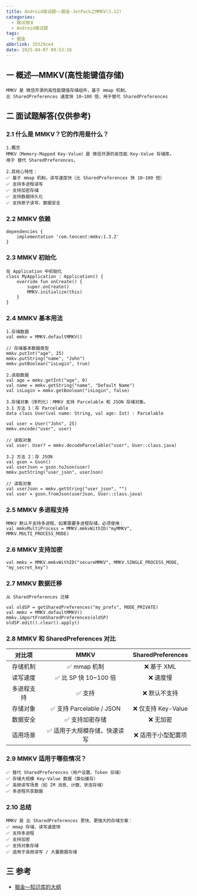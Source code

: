 ```yaml
---
title: Android面试题——掘金-JetPack之MMKV(3.12)
categories:
  - 面试相关
  - Android面试题
tags:
  - 掘金
abbrlink: 35529ce4
date: 2025-04-07 09:53:18
---
```

## 一 概述—MMKV(高性能键值存储)

```
MMKV 是 微信开源的高性能键值存储组件，基于 mmap 机制，
比 SharedPreferences 速度快 10~100 倍，用于替代 SharedPreferences
```

<!--more-->

## 二 面试题解答(仅供参考)

### 2.1 什么是 MMKV？它的作用是什么？

```
1.概念
MMKV（Memory-Mapped Key-Value）是 微信开源的高性能 Key-Value 存储库，
用于 替代 SharedPreferences，

2.其核心特性：
✅ 基于 mmap 机制，读写速度快（比 SharedPreferences 快 10~100 倍）
✅ 支持多进程读写
✅ 支持加密存储
✅ 支持数据持久化
✅ 支持原子读写，数据安全
```

### 2.2 MMKV 依赖

```
dependencies {
    implementation 'com.tencent:mmkv:1.3.2'
}
```

### 2.3 MMKV 初始化

```
在 Application 中初始化
class MyApplication : Application() {
    override fun onCreate() {
        super.onCreate()
        MMKV.initialize(this)
    }
}
```

### 2.4 MMKV 基本用法

```
1.存储数据
val mmkv = MMKV.defaultMMKV()

// 存储基本数据类型
mmkv.putInt("age", 25)
mmkv.putString("name", "John")
mmkv.putBoolean("isLogin", true)

2.读取数据
val age = mmkv.getInt("age", 0)
val name = mmkv.getString("name", "Default Name")
val isLogin = mmkv.getBoolean("isLogin", false)

3.存储对象（序列化）：MMKV 支持 Parcelable 和 JSON 存储对象。
3.1 方法 1：存 Parcelable
data class User(val name: String, val age: Int) : Parcelable

val user = User("John", 25)
mmkv.encode("user", user)

// 读取对象
val user: User? = mmkv.decodeParcelable("user", User::class.java)

3.2 方法 2：存 JSON
val gson = Gson()
val userJson = gson.toJson(user)
mmkv.putString("user_json", userJson)

// 读取对象
val userJson = mmkv.getString("user_json", "")
val user = gson.fromJson(userJson, User::class.java)
```

### 2.5 MMKV 多进程支持

```
MMKV 默认不支持多进程，如果需要多进程存储，必须使用：
val mmkvMultiProcess = MMKV.mmkvWithID("myMMKV", MMKV.MULTI_PROCESS_MODE)
```

### 2.6 MMKV 支持加密

```
val mmkv = MMKV.mmkvWithID("secureMMKV", MMKV.SINGLE_PROCESS_MODE, "my_secret_key")
```

### 2.7 MMKV 数据迁移

```
从 SharedPreferences 迁移

val oldSP = getSharedPreferences("my_prefs", MODE_PRIVATE)
val mmkv = MMKV.defaultMMKV()
mmkv.importFromSharedPreferences(oldSP)
oldSP.edit().clear().apply()
```

### 2.8 MMKV 和 SharedPreferences 对比

|   对比项   |             MMKV             | SharedPreferences  |
| :--------: | :--------------------------: | :----------------: |
|  存储机制  |         ✅ mmap 机制          |     ❌ 基于 XML     |
|  读写速度  |     ✅ 比 SP 快 10~100 倍     |      ❌ 速度慢      |
| 多进程支持 |            ✅ 支持            |    ❌ 默认不支持    |
|  存储对象  |   ✅ 支持 Parcelable / JSON   | ❌ 仅支持 Key-Value |
|  数据安全  |        ✅ 支持加密存储        |      ❌ 无加密      |
|  适用场景  | ✅ 适用于大规模存储，快速读写 | ❌ 适用于小型配置项 |

### 2.9 MMKV 适用于哪些情况？

```
✅ 替代 SharedPreferences（用户设置、Token 存储）
✅ 存储大规模 Key-Value 数据（类似缓存）
✅ 高频读写场景（如 IM 消息、计数、状态存储）
✅ 多进程共享数据
```

### 2.10 总结

```
MMKV 是 比 SharedPreferences 更快、更强大的存储方案：
✅ mmap 存储，读写速度快
✅ 支持多进程
✅ 支持加密
✅ 支持对象存储
✅ 适用于高频读写 / 大量数据存储
```


##  三 参考

* [掘金—知识库的大纲](https://juejin.cn/post/7480464724096057381)